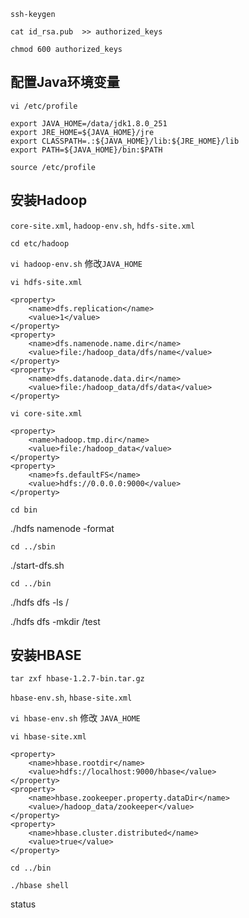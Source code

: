 
`ssh-keygen`

`cat id_rsa.pub  >> authorized_keys`

`chmod 600 authorized_keys`

## 配置Java环境变量

`vi /etc/profile`

```text
export JAVA_HOME=/data/jdk1.8.0_251
export JRE_HOME=${JAVA_HOME}/jre
export CLASSPATH=.:${JAVA_HOME}/lib:${JRE_HOME}/lib
export PATH=${JAVA_HOME}/bin:$PATH
```

`source /etc/profile`

## 安装Hadoop

`core-site.xml`, `hadoop-env.sh`, `hdfs-site.xml`

`cd etc/hadoop`

`vi hadoop-env.sh` 修改`JAVA_HOME`

`vi hdfs-site.xml`

```text
<property>
    <name>dfs.replication</name>
    <value>1</value>
</property>
<property>
    <name>dfs.namenode.name.dir</name>
    <value>file:/hadoop_data/dfs/name</value>
</property>
<property>
    <name>dfs.datanode.data.dir</name>
    <value>file:/hadoop_data/dfs/data</value>
</property>
```

`vi core-site.xml`

```text
<property>
    <name>hadoop.tmp.dir</name>
    <value>file:/hadoop_data</value>
</property>
<property>
    <name>fs.defaultFS</name>
    <value>hdfs://0.0.0.0:9000</value>
</property>
```

`cd bin`

./hdfs namenode -format

`cd ../sbin`

./start-dfs.sh

`cd ../bin`

./hdfs dfs -ls /

./hdfs dfs -mkdir /test

## 安装HBASE

`tar zxf hbase-1.2.7-bin.tar.gz`

`hbase-env.sh`, `hbase-site.xml`

`vi hbase-env.sh` 修改 `JAVA_HOME`

`vi hbase-site.xml`

```text
<property>
    <name>hbase.rootdir</name>
    <value>hdfs://localhost:9000/hbase</value>
</property>
<property>
    <name>hbase.zookeeper.property.dataDir</name>
    <value>/hadoop_data/zookeeper</value>
</property>
<property>
    <name>hbase.cluster.distributed</name>
    <value>true</value>
</property>
```

`cd ../bin`

`./hbase shell` 

status
